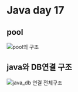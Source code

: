 # Java day 17

## pool

![pool의 구조](https://user-images.githubusercontent.com/51119920/214733801-f29f942e-e46e-4145-85b2-745d3a4174f6.png)

## java와 DB연결 구조
![java_db 연결 전체구조](https://user-images.githubusercontent.com/51119920/214733804-54140462-fc05-4fec-a7d0-b769f73e7878.png)
